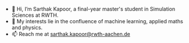- 👋 Hi, I’m Sarthak Kapoor, a final-year master's student in Simulation Sciences at RWTH. 
- 👀 My interests lie in the confluence of machine learning, applied maths and physics.
- 📫 Reach me at sarthak.kapoor@rwth-aachen.de

<!---
ka-sarthak/ka-sarthak is a ✨ special ✨ repository because its `README.md` (this file) appears on your GitHub profile.
You can click the Preview link to take a look at your changes.
--->
